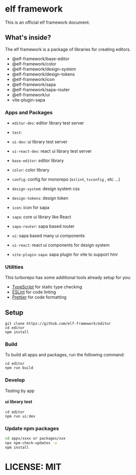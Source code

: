 # elf framework 


This is an official elf framework document. 

## What's inside?

The elf framework is a package of libraries for creating editors.

* @elf-framework/base-editor
* @elf-framework/color
* @elf-framework/design-system
* @elf-framework/design-tokens
* @elf-framework/icon
* @elf-framework/sapa
* @elf-framework/sapa-router
* @elf-framework/ui
* vite-plugin-sapa

### Apps and Packages

- `editor-dev`: editor library test server  
- `test`:
- `ui-dev`: ui library test server 
- `ui-react-dev`: react ui library test server 

- `base-editor`: editor library 
- `color`: color library 
- `config`: config for monorepo (`eslint`, `tsconfig` , etc ...)
- `design-system`: design system css
- `design-tokens`: design token
- `icon`: icon for sapa
- `sapa`: core ui library like React 
- `sapa-router`: sapa based router 
- `ui`: sapa based many ui components
- `ui-react`: react ui components for design system 
- `vite-plugin-sapa`: sapa plugin for vite to support hmr 


### Utilities

This turborepo has some additional tools already setup for you:

- [TypeScript](https://www.typescriptlang.org/) for static type checking
- [ESLint](https://eslint.org/) for code linting
- [Prettier](https://prettier.io) for code formatting

## Setup

```
git clone https://github.com/elf-framework/editor
cd editor
npm install

```

### Build

To build all apps and packages, run the following command:

```
cd editor
npm run build
```

### Develop

Testing by app

#### ui library test 
```
cd editor
npm run ui:dev
```


### Update npm packages 

```sh
cd apps/xxxx or packages/xxx
npx npm-check-updates -u
npm install
```

# LICENSE: MIT